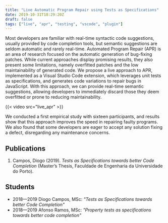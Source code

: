 ```yaml
---
title: "Live Automatic Program Repair using Tests as Specifications"
date: 2019-10-31T18:29:20Z
draft: false 
tags: ["live", "apr", "testing", "vscode", "plugin"]
---
```

Most developers are familiar with real-time syntactic code suggestions, usually provided by code completion tools, but semantic suggestions are seldom automatic and rarely real-time. Automated Program Repair (APR) is an area of research focused on the automatic generation of bug-fixing patches. While current approaches display promising results, they also present some limitations, namely overfitted patches and the low maintainability of generated code. We propose a live approach to APR, implemented as a Visual Studio Code extension, which leverages unit tests as specifications, and generates code variations to repair bugs in JavaScript. With this approach, we can provide real-time semantic suggestions, allowing developers to immediately discard those they deem overfitted or prone to reducing maintainability. 

{{< video src="live_apr" >}}

We conducted a first empirical study with sixteen participants, and results show that this approach improves the speed in repairing faulty programs. We also found that some developers are eager to accept any solution fixing a defect, disregarding any maintenance concerns.

## Publications

  1. Campos, Diogo (2019). *Tests as Specifications towards better Code Completion* (Master’s Thesis, Faculdade de Engenharia da Universidade do Porto).

## Students

  * 2018&mdash;2019 Diogo Campos, MSc: *"Tests as Specifications towards better Code Completion"*
  * 2018&mdash;2019 Afonso Ramos, MSc: *"Property tests as specifications towards better code completion"*
